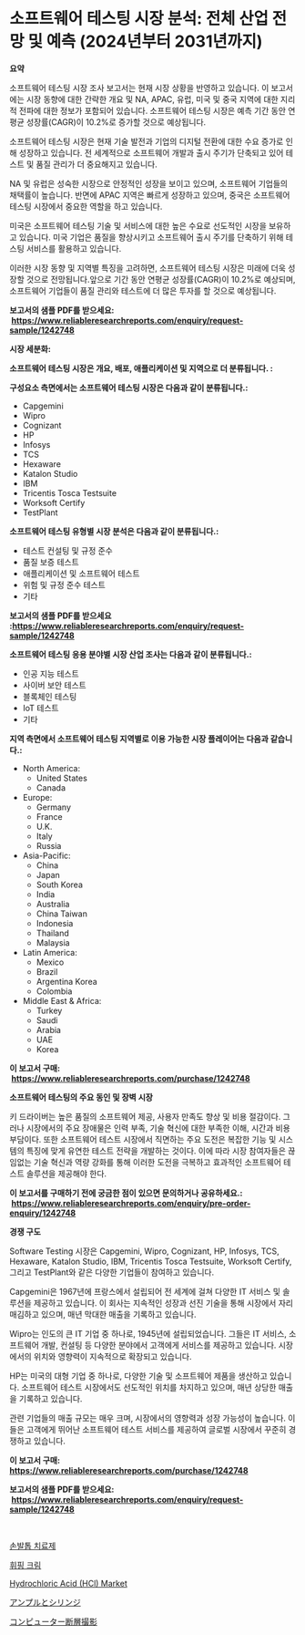 <p><h1>소프트웨어 테스팅 시장 분석: 전체 산업 전망 및 예측 (2024년부터 2031년까지)</h1></p><p><strong>요약</strong></p>
<p><p>소프트웨어 테스팅 시장 조사 보고서는 현재 시장 상황을 반영하고 있습니다. 이 보고서에는 시장 동향에 대한 간략한 개요 및 NA, APAC, 유럽, 미국 및 중국 지역에 대한 지리적 전파에 대한 정보가 포함되어 있습니다. 소프트웨어 테스팅 시장은 예측 기간 동안 연평균 성장률(CAGR)이 10.2%로 증가할 것으로 예상됩니다.</p><p>소프트웨어 테스팅 시장은 현재 기술 발전과 기업의 디지털 전환에 대한 수요 증가로 인해 성장하고 있습니다. 전 세계적으로 소프트웨어 개발과 출시 주기가 단축되고 있어 테스트 및 품질 관리가 더 중요해지고 있습니다.</p><p>NA 및 유럽은 성숙한 시장으로 안정적인 성장을 보이고 있으며, 소프트웨어 기업들의 채택률이 높습니다. 반면에 APAC 지역은 빠르게 성장하고 있으며, 중국은 소프트웨어 테스팅 시장에서 중요한 역할을 하고 있습니다.</p><p>미국은 소프트웨어 테스팅 기술 및 서비스에 대한 높은 수요로 선도적인 시장을 보유하고 있습니다. 미국 기업은 품질을 향상시키고 소프트웨어 출시 주기를 단축하기 위해 테스팅 서비스를 활용하고 있습니다.</p><p>이러한 시장 동향 및 지역별 특징을 고려하면, 소프트웨어 테스팅 시장은 미래에 더욱 성장할 것으로 전망됩니다.앞으로 기간 동안 연평균 성장률(CAGR)이 10.2%로 예상되며, 소프트웨어 기업들이 품질 관리와 테스트에 더 많은 투자를 할 것으로 예상됩니다.</p></p>
<p><strong>보고서의 샘플 PDF를 받으세요: &nbsp;<a href="https://www.reliableresearchreports.com/enquiry/request-sample/1242748">https://www.reliableresearchreports.com/enquiry/request-sample/1242748</a></strong></p>
<p><strong>시장 세분화:</strong></p>
<p><strong> 소프트웨어 테스팅 시장은 개요, 배포, 애플리케이션 및 지역으로 더 분류됩니다. :</strong></p>
<p><strong>구성요소 측면에서는 소프트웨어 테스팅 시장은 다음과 같이 분류됩니다.:</strong></p>
<p><ul><li>Capgemini</li><li>Wipro</li><li>Cognizant</li><li>HP</li><li>Infosys</li><li>TCS</li><li>Hexaware</li><li>Katalon Studio</li><li>IBM</li><li>Tricentis Tosca Testsuite</li><li>Worksoft Certify</li><li>TestPlant</li></ul></p>
<p><strong> 소프트웨어 테스팅 유형별 시장 분석은 다음과 같이 분류됩니다.:</strong></p>
<p><ul><li>테스트 컨설팅 및 규정 준수</li><li>품질 보증 테스트</li><li>애플리케이션 및 소프트웨어 테스트</li><li>위험 및 규정 준수 테스트</li><li>기타</li></ul></p>
<p><strong>보고서의 샘플 PDF를 받으세요 :<a href="https://www.reliableresearchreports.com/enquiry/request-sample/1242748">https://www.reliableresearchreports.com/enquiry/request-sample/1242748</a></strong></p>
<p><strong> 소프트웨어 테스팅 응용 분야별 시장 산업 조사는 다음과 같이 분류됩니다.:</strong></p>
<p><ul><li>인공 지능 테스트</li><li>사이버 보안 테스트</li><li>블록체인 테스팅</li><li>IoT 테스트</li><li>기타</li></ul></p>
<p><strong>지역 측면에서 소프트웨어 테스팅 지역별로 이용 가능한 시장 플레이어는 다음과 같습니다.:</strong></p>
<p><ul>
    <li>
        North America:
        <ul>
            <li>United States</li>
            <li>Canada</li>
        </ul>
    </li>
    <li>
        Europe:
        <ul>
            <li>Germany</li>
            <li>France</li>
            <li>U.K.</li>
            <li>Italy</li>
            <li>Russia</li>
        </ul>
    </li>
    <li>
        Asia-Pacific:
        <ul>
            <li>China</li>
            <li>Japan</li>
            <li>South Korea</li>
            <li>India</li>
            <li>Australia</li>
            <li>China Taiwan</li>
            <li>Indonesia</li>
            <li>Thailand</li>
            <li>Malaysia</li>
        </ul>
    </li>
    <li>
        Latin America:
        <ul>
            <li>Mexico</li>
            <li>Brazil</li>
            <li>Argentina Korea</li>
            <li>Colombia</li>
        </ul>
    </li>
    <li>
        Middle East & Africa:
        <ul>
            <li>Turkey</li>
            <li>Saudi</li>
            <li>Arabia</li>
            <li>UAE</li>
            <li>Korea</li>
        </ul>
    </li>
    </ul></p>
<p><strong>이 보고서 구매: &nbsp;<a href="https://www.reliableresearchreports.com/purchase/1242748">https://www.reliableresearchreports.com/purchase/1242748</a></strong></p>
<p><strong>소프트웨어 테스팅의 주요 동인 및 장벽 시장</strong></p>
<p><p>키 드라이버는 높은 품질의 소프트웨어 제공, 사용자 만족도 향상 및 비용 절감이다. 그러나 시장에서의 주요 장애물은 인력 부족, 기술 혁신에 대한 부족한 이해, 시간과 비용 부담이다. 또한 소프트웨어 테스트 시장에서 직면하는 주요 도전은 복잡한 기능 및 시스템의 특징에 맞게 유연한 테스트 전략을 개발하는 것이다. 이에 따라 시장 참여자들은 끊임없는 기술 혁신과 역량 강화를 통해 이러한 도전을 극복하고 효과적인 소프트웨어 테스트 솔루션을 제공해야 한다.</p></p>
<p><strong>이 보고서를 구매하기 전에 궁금한 점이 있으면 문의하거나 공유하세요.: &nbsp;<a href="https://www.reliableresearchreports.com/enquiry/pre-order-enquiry/1242748">https://www.reliableresearchreports.com/enquiry/pre-order-enquiry/1242748</a></strong></p>
<p><strong>경쟁 구도</strong></p>
<p><p>Software Testing 시장은 Capgemini, Wipro, Cognizant, HP, Infosys, TCS, Hexaware, Katalon Studio, IBM, Tricentis Tosca Testsuite, Worksoft Certify, 그리고 TestPlant와 같은 다양한 기업들이 참여하고 있습니다. </p><p>Capgemini은 1967년에 프랑스에서 설립되어 전 세계에 걸쳐 다양한 IT 서비스 및 솔루션을 제공하고 있습니다. 이 회사는 지속적인 성장과 선진 기술을 통해 시장에서 자리매김하고 있으며, 매년 막대한 매출을 기록하고 있습니다. </p><p>Wipro는 인도의 큰 IT 기업 중 하나로, 1945년에 설립되었습니다. 그들은 IT 서비스, 소프트웨어 개발, 컨설팅 등 다양한 분야에서 고객에게 서비스를 제공하고 있습니다. 시장에서의 위치와 영향력이 지속적으로 확장되고 있습니다. </p><p>HP는 미국의 대형 기업 중 하나로, 다양한 기술 및 소프트웨어 제품을 생산하고 있습니다. 소프트웨어 테스트 시장에서도 선도적인 위치를 차지하고 있으며, 매년 상당한 매출을 기록하고 있습니다. </p><p>관련 기업들의 매출 규모는 매우 크며, 시장에서의 영향력과 성장 가능성이 높습니다. 이들은 고객에게 뛰어난 소프트웨어 테스트 서비스를 제공하여 글로벌 시장에서 꾸준히 경쟁하고 있습니다.</p></p>
<p><strong>이 보고서 구매: &nbsp; <a href="https://www.reliableresearchreports.com/purchase/1242748">https://www.reliableresearchreports.com/purchase/1242748</a></strong></p>
<p><strong>보고서의 샘플 PDF를 받으세요: &nbsp;<a href="https://www.reliableresearchreports.com/enquiry/request-sample/1242748">https://www.reliableresearchreports.com/enquiry/request-sample/1242748</a></strong><strong></strong></p>
<p>&nbsp;</p>
<p><p><a href="https://medium.com/@el_crea/%ED%8E%98%EB%A1%9C%EB%8B%88%ED%82%A4%EC%95%84-%EC%95%BD%EB%AC%BC-%EC%8B%9C%EC%9E%A5-%EC%84%B1%EA%B3%B5%EC%A0%81%EC%9D%B8-%EB%B9%84%EC%A6%88%EB%8B%88%EC%8A%A4-%EC%A0%84%EB%9E%B5%EC%9D%98-%EC%97%B4%EC%87%A0-%EC%98%88%EC%B8%A1-2031%EB%85%84%EA%B9%8C%EC%A7%80-ab090904fc60">손발톱 치료제</a></p><p><a href="https://medium.com/@mosesspinka1914/%ED%9C%98%ED%95%91-%ED%81%AC%EB%A6%BC-%EC%8B%9C%EC%9E%A5-%EA%B7%9C%EB%AA%A8-%EC%8B%9C%EC%9E%A5-%EC%A0%84%EB%A7%9D-%EB%B0%8F-%EC%8B%9C%EC%9E%A5-%EC%98%88%EC%B8%A1-2024%EB%85%84%EB%B6%80%ED%84%B0-2031%EB%85%84-66f4c1d2259d">휘핑 크림</a></p><p><a href="https://cat-emmental-94b.notion.site/Global-Hydrochloric-Acid-HCl-Market-by-Types-Applications-and-Major-Players-with-Regional-Growt-b860c17723ca4b6abbf0f0f8ad9f7a54">Hydrochloric Acid (HCl) Market</a></p><p><a href="https://medium.com/@leonstoltrtenberg89/%E3%82%A2%E3%83%B3%E3%83%97%E3%83%AB%E3%81%A8%E6%B3%A8%E5%B0%84%E5%99%A8%E3%81%AE%E5%B8%82%E5%A0%B4-2031%E5%B9%B4%E3%81%BE%E3%81%A7%E3%81%AE%E3%83%88%E3%83%AC%E3%83%B3%E3%83%89-%E4%BA%88%E6%B8%AC-%E7%AB%B6%E4%BA%89%E5%88%86%E6%9E%90-8b27e165e39a">アンプルとシリンジ</a></p><p><a href="https://github.com/efcvopdgkdx128/Market-Research-Report-List-1/blob/main/4688386186995.md">コンピューター断層撮影</a></p></p>